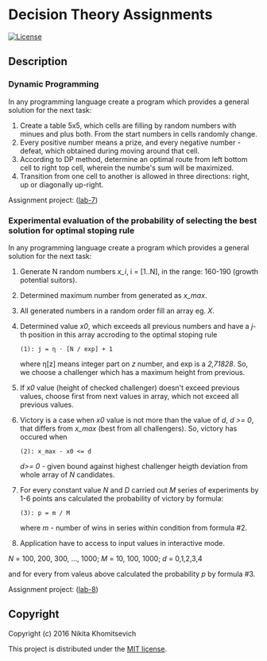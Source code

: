# Decision Theory Assignments

[![License](http://img.shields.io/:license-mit-blue.svg)](LICENSE)

## Description 

### Dynamic Programming 

In any programming language create a program which provides a general solution for the next task:

1. Create a table 5x5, which cells are filling by random numbers with minues and plus both. From the start numbers in cells randomly change. 
2. Every positive number means a prize, and every negative number - defeat, which obtained during moving around that cell.
3. According to DP method, determine an optimal route from left bottom cell to right top cell, wherein the numbe's sum will be maximized.
4. Transition from one cell to another is allowed in three directions: right, up or diagonally up-right.

Assignment project: ([lab-7](lab-7))

### Experimental evaluation of the probability of selecting the best solution for optimal stoping rule

In any programming language create a program which provides a general solution for the next task:

1. Generate N random numbers *x_i*, i = [1..N], in the range: 160-190 (growth potential suitors).
2. Determined maximum number from generated as *x_max*.
3. All generated numbers in a random order fill an array eg. *X*.
4. Determined value *x0*, which exceeds all previous numbers and have a *j*-th position in this array accroding to the
   optimal stoping rule

   `
   (1): j = η ⋅ [N / exp] + 1
   `

   where η[z] means integer part on *z* number, and exp is a *2,71828*. So, we choose a challenger which has a maximum
   height from previous.

5. If *x0* value (height of checked challenger) doesn't exceed previous values, choose first from next values in array,
   which not exceed all previous values.
6. Victory is a case when *x0* value is not more than the value of *d*, *d >= 0*, that differs from *x_max* (best from
   all challengers). So, victory has occured when 

   `
   (2): x_max - x0 <= d
   `

   *d>= 0* - given bound against highest challenger heigth deviation from whole array of *N* candidates.
7. For every constant value *N* and *D* carried out *M* series of experiments by 1-6 points ans calculated the
   probability of victory by formula:

   `
   (3): p = m / M
   `

   where *m* - number of wins in series within condition from formula #2.

8. Application have to access to input values in interactive mode.

*N* = 100, 200, 300, ..., 1000;
*M* = 10, 100, 1000;
*d* = 0,1,2,3,4

and for every from valeus above calculated the probability *p* by formula #3.

Assignment project: ([lab-8](lab-8))

## Copyright

Copyright (c) 2016 Nikita Khomitsevich

This project is distributed under the [MIT license](LICENSE). 

